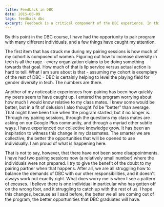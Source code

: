```yaml
---
title: Feedback in DBC
date: 2015-08-09
tags: feedback dbc
excerpt: Feedback is a critical component of the DBC experience. In this post, I touch upon how feedback has shaped my DBC experience thus far.
---
```

By this point in the DBC course, I have had the opportunity to pair program with
many different individuals, and a few things have caught my attention.

The first item that has struck me during my pairing sessions is how much of my
cohort is composed of women. Figuring out how to increase diversity in tech is
all the rage - every organization claims to be doing something towards that
goal. How much of that is lip service versus actual action is hard to tell. What
I am sure about is that - assuming my cohort is exemplary of the rest of DBC -
DBC is certainly helping to level the playing field for gender diversity in
tech. The numbers are there.

Another of my noticeable experiences from pairing has been how quickly my peers
seem to have caught up. I entered the program worrying about how much I would
know relative to my class mates. I knew some would be better, but in a fit of
delusion I also thought I'd be "better" than average. That might have been true
when the program started, but it no longer is.  Through my pairing sessions,
through the questions my class mates are asking on our Google Plus community,
and through a myriad other subtle ways, I have experienced our collective
knowledge grow. It has been an inspiration to witness this change in my
classmates. The smarter we are collective, the better the opportunities that
will be opened to use individually. I am proud of what is happening here.

That is not to say, however, that there have not been some disappointments. I
have had two pairing sessions now (a relatively small number) where the
individuals were not prepared. I try to give the benefit of the doubt to my
pairing partner when that happens. After all, we are all struggling how to
balance the demands of DBC with our other responsibilities, and it doesn't
always work out exactly right. What does worry me is when I see a pattern of
excuses. I believe there is one individual in particular who has gotten off on
the wrong foot, and it struggling to catch up with the rest of us. I hope this
changes, because as I said before, the better we all are coming out of the
program, the better opportunities that DBC graduates will have.
